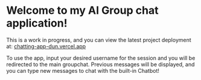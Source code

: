 # Welcome to my AI Group chat application!
This is a work in progress, and you can view the latest project deployment at:
[chatting-app-dun.vercel.app](https://chatting-app-dun.vercel.app/)

To use the app, input your desired username for the session and you will be redirected to the main groupchat. Previous messages will be displayed, and you can type new messages to chat with the built-in Chatbot!
